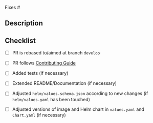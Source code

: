 <!--- Provide a general summary of your changes in the Title above -->

<!--- Reference respective issue if it exists -->
Fixes #

## Description

<!--- Provide a short description of the PR: why? how? -->

## Checklist
<!--- Feel free to reach out if help on any items in the checklist is needed -->

- [ ] PR is rebased to/aimed at branch `develop`
- [ ] PR follows [Contributing Guide](../docs/CONTRIBUTING.md)
- [ ] Added tests (if necessary)
- [ ] Extended README/Documentation (if necessary)
- [ ] Adjusted `helm/values.schema.json` according to new changes (if `helm/values.yaml` has been touched)
- [ ] Adjusted versions of image and Helm chart in `values.yaml` and `Chart.yaml` (if necessary)


